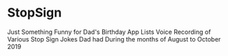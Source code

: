 # StopSign
Just Something Funny for Dad's Birthday
App Lists Voice Recording of Various Stop Sign Jokes Dad had During the months of August to October 2019
